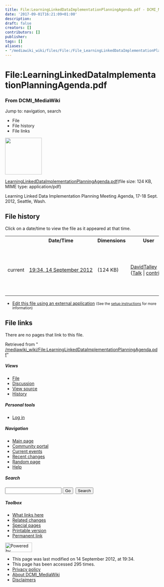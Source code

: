 ```yaml
---
title: File:LearningLinkedDataImplementationPlanningAgenda.pdf - DCMI_MediaWiki
date: '2017-09-01T16:21:09+01:00'
description: 
draft: false
creators: []
contributors: []
publisher: 
tags: []
aliases:
- "/mediawiki_wiki/files/File:/File_LearningLinkedDataImplementationPlanningAgenda.pdf.html"
---
```


<a id="top"></a>
# File:LearningLinkedDataImplementationPlanningAgenda.pdf

### From DCMI\_MediaWiki

Jump to: navigation, search
<!-- start content -->
- File
- File history
- File links

 [<img alt="" src="/skins/common/images/icons/fileicon-pdf.png" width="120" height="120">](/mediawiki_wiki/files/LearningLinkedDataImplementationPlanningAgenda.pdf)

[LearningLinkedDataImplementationPlanningAgenda.pdf](/mediawiki_wiki/files/LearningLinkedDataImplementationPlanningAgenda.pdf "LearningLinkedDataImplementationPlanningAgenda.pdf")‎(file size: 124 KB, MIME type: application/pdf)

Learning Linked Data Implementation Planning Meeting Agenda, 17-18 Sept. 2012, Seattle, Wash.

<!-- 
NewPP limit report
Preprocessor node count: 1/1000000
Post-expand include size: 0/2097152 bytes
Template argument size: 0/2097152 bytes
Expensive parser function count: 0/100
-->
## File history

Click on a date/time to view the file as it appeared at that time.

<table class="wikitable filehistory">
  <tr>
    <td></td>
    <th>Date/Time</th>
    <th>Dimensions</th>
    <th>User</th>
    <th>Comment</th>
  </tr>
  <tr>
    <td>current</td>
    <td class="filehistory-selected" style="white-space: nowrap;"><a href="/mediawiki_wiki/files/LearningLinkedDataImplementationPlanningAgenda.pdf">19:34, 14 September 2012</a></td>
    <td> <span style="white-space: nowrap;">(124 KB)</span>
    </td>
    <td>
      <a href="/index.php?title=User:DavidTalley&amp;action=edit&amp;redlink=1" class="new mw-userlink" title="User:DavidTalley (page does not exist)">DavidTalley</a> <span style="white-space: nowrap;"> <span class="mw-usertoollinks">(<a href="/index.php?title=User_talk:DavidTalley&amp;action=edit&amp;redlink=1" class="new" title="User talk:DavidTalley (page does not exist)">Talk</a> | <a href="/index.php/Special:Contributions/DavidTalley" title="Special:Contributions/DavidTalley">contribs</a>)</span></span>
    </td>
    <td> <span class="comment">(Learning Linked Data Implementation Planning Meeting Agenda, 17-18 Sept. 2012, Seattle, Wash.)</span>
    </td>
  </tr>
</table>

  

- [Edit this file using an external application](/index.php?title=File:LearningLinkedDataImplementationPlanningAgenda.pdf&action=edit&externaledit=true&mode=file "File:LearningLinkedDataImplementationPlanningAgenda.pdf") <small>(See the <a href="http://www.mediawiki.org/wiki/Manual:External_editors" class="external text" rel="nofollow">setup instructions</a> for more information)</small>

## File links

There are no pages that link to this file.

Retrieved from " [/mediawiki_wiki/File:LearningLinkedDataImplementationPlanningAgenda.pdf](/mediawiki_wiki/files/File:/File:LearningLinkedDataImplementationPlanningAgenda.pdf.html)"

<!-- end content -->

##### Views

- [File](/mediawiki_wiki/files/File:/File:LearningLinkedDataImplementationPlanningAgenda.pdf.html "View the file page [c]")
- [Discussion](/index.php?title=File_talk:LearningLinkedDataImplementationPlanningAgenda.pdf&action=edit&redlink=1 "Discussion about the content page [t]")
- [View source](/index.php?title=File:LearningLinkedDataImplementationPlanningAgenda.pdf&action=edit "This page is protected.
You can view its source [e]")
- [History](/index.php?title=File:LearningLinkedDataImplementationPlanningAgenda.pdf&action=history "Past revisions of this page [h]")

##### Personal tools

- [Log in](/index.php?title=Special:UserLogin&returnto=File:LearningLinkedDataImplementationPlanningAgenda.pdf "You are encouraged to log in; however, it is not mandatory [o]")

<script type="text/javascript"> if (window.isMSIE55) fixalpha(); </script>

##### Navigation

- [Main page](/index.php/Main_Page "Visit the main page [z]")
- [Community portal](/index.php/DCMI_MediaWiki:Community_portal "About the project, what you can do, where to find things")
- [Current events](/index.php/DCMI_MediaWiki:Current_events "Find background information on current events")
- [Recent changes](/index.php/Special:RecentChanges "The list of recent changes in the wiki [r]")
- [Random page](/index.php/Special:Random "Load a random page [x]")
- [Help](/index.php/Help:Contents "The place to find out")

##### <label for="searchInput">Search</label>

<form action="/index.php" id="searchform">
				<input type="hidden" name="title" value="Special:Search">
				<input id="searchInput" title="Search DCMI_MediaWiki" accesskey="f" type="search" name="search">
				<input type="submit" name="go" class="searchButton" id="searchGoButton" value="Go" title="Go to a page with this exact name if exists"> 
				<input type="submit" name="fulltext" class="searchButton" id="mw-searchButton" value="Search" title="Search the pages for this text">
			</form>

##### Toolbox

- [What links here](/index.php/Special:WhatLinksHere/File:LearningLinkedDataImplementationPlanningAgenda.pdf "List of all wiki pages that link here [j]")
- [Related changes](/index.php/Special:RecentChangesLinked/File:LearningLinkedDataImplementationPlanningAgenda.pdf "Recent changes in pages linked from this page [k]")
- [Special pages](/index.php/Special:SpecialPages "List of all special pages [q]")
- [Printable version](/index.php?title=File:LearningLinkedDataImplementationPlanningAgenda.pdf&printable=yes "Printable version of this page [p]")
- [Permanent link](/index.php?title=File:LearningLinkedDataImplementationPlanningAgenda.pdf&oldid=3788 "Permanent link to this revision of the page")

<!-- end of the left (by default at least) column -->

 [<img src="/skins/common/images/poweredby_mediawiki_88x31.png" height="31" width="88" alt="Powered by MediaWiki">](http://www.mediawiki.org/)

- This page was last modified on 14 September 2012, at 19:34.
- This page has been accessed 295 times.
- [Privacy policy](/index.php/DCMI_MediaWiki:Privacy_policy "DCMI MediaWiki:Privacy policy")
- [About DCMI\_MediaWiki](/index.php/DCMI_MediaWiki:About "DCMI MediaWiki:About")
- [Disclaimers](/index.php/DCMI_MediaWiki:General_disclaimer "DCMI MediaWiki:General disclaimer")

<script>if (window.runOnloadHook) runOnloadHook();</script><!-- Served in 0.502 secs. -->
